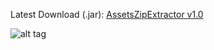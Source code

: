 Latest Download (.jar): [AssetsZipExtractor v1.0](https://s3-us-west-1.amazonaws.com/curriousquirrel/AssetsZipExtractor.jar)

![alt tag](https://s3-us-west-1.amazonaws.com/curriousquirrel/AZE.png "Assets Zip Extractor")
